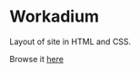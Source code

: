 # Workadium

Layout of site in HTML and CSS.

Browse it [here](https://nazarhanov.github.io/Workadium)
